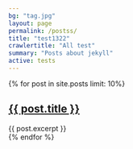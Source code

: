 ```yaml
---
bg: "tag.jpg"
layout: page
permalink: /postss/
title: "test1322"
crawlertitle: "All test"
summary: "Posts about jekyll"
active: tests
---
```



{% for post in site.posts limit: 10%}
  <article class="index-page">
    <h2><a href="{{ post.url | relative_url }}">{{ post.title }}</a></h2>
    {{ post.excerpt }}
  </article>
{% endfor %}